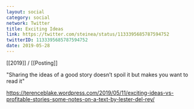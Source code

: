 ```yaml
---
layout: social
category: social
network: Twitter
title: Exciting Ideas
link: https://twitter.com/steinea/status/1133395685787594752
twitterID: 1133395685787594752
date: 2019-05-28
---
```


[[2019]] / [[Posting]]

"Sharing the ideas of a good story doesn’t spoil it but makes you want to read it"

<https://terenceblake.wordpress.com/2019/05/11/exciting-ideas-vs-profitable-stories-some-notes-on-a-text-by-lester-del-rey/>
